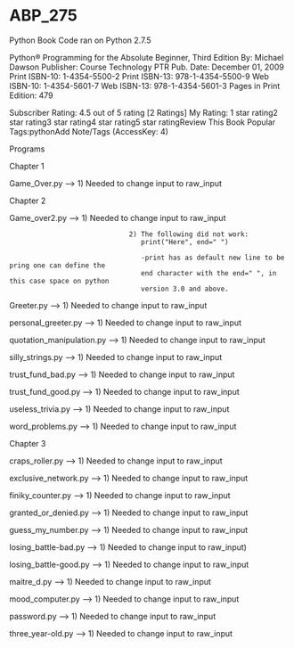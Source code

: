 ABP_275
=======

Python Book Code ran on Python 2.7.5

Python® Programming for the Absolute Beginner, Third Edition
By: Michael Dawson
Publisher: Course Technology PTR
Pub. Date: December 01, 2009
Print ISBN-10: 1-4354-5500-2
Print ISBN-13: 978-1-4354-5500-9
Web ISBN-10: 1-4354-5601-7
Web ISBN-13: 978-1-4354-5601-3
Pages in Print Edition: 479

Subscriber Rating: 4.5 out of 5 rating [2 Ratings]
My Rating: 1 star rating2 star rating3 star rating4 star rating5 star ratingReview This Book
Popular Tags:pythonAdd Note/Tags (AccessKey: 4)

Programs

Chapter 1

Game_Over.py               -->    1) Needed to change input to raw_input

Chapter 2        

Game_over2.py              -->    1) Needed to change input to raw_input

                                  2) The following did not work:     
                                     print("Here", end=" ") 
                           
                                     -print has as default new line to be pring one can define the 
                                     end character with the end=" ", in this case space on python
                                     version 3.0 and above.

Greeter.py                 -->     1) Needed to change input to raw_input

personal_greeter.py        -->     1) Needed to change input to raw_input

quotation_manipulation.py  -->     1) Needed to change input to raw_input

silly_strings.py           -->     1) Needed to change input to raw_input

trust_fund_bad.py          -->     1) Needed to change input to raw_input

trust_fund_good.py         -->     1) Needed to change input to raw_input

useless_trivia.py          -->     1) Needed to change input to raw_input

word_problems.py           -->     1) Needed to change input to raw_input


Chapter 3

craps_roller.py            -->     1) Needed to change input to raw_input

exclusive_network.py       -->     1) Needed to change input to raw_input

finiky_counter.py          -->     1) Needed to change input to raw_input

granted_or_denied.py       -->     1) Needed to change input to raw_input

guess_my_number.py         -->     1) Needed to change input to raw_input

losing_battle-bad.py       -->     1) Needed to change input to raw_input)

losing_battle-good.py      -->     1) Needed to change input to raw_input

maitre_d.py                -->     1) Needed to change input to raw_input

mood_computer.py           -->     1) Needed to change input to raw_input

password.py                -->     1) Needed to change input to raw_input

three_year-old.py          -->     1) Needed to change input to raw_input










